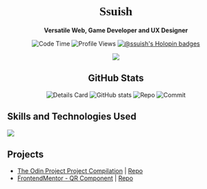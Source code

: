 <h1 align="center" style="font-family:Fira Code">Ssuish</h1>
<p align="center"><b>Versatile Web, Game Developer and UX Designer</b></p>

<div align="center">
 
![Code Time](http://img.shields.io/badge/Code%20Time-61%20hrs%2058%20mins-blue)
![Profile Views](http://img.shields.io/badge/Profile%20Views-5-blue)
[![@ssuish's Holopin badges](https://holopin.me/ssuish)](https://holopin.io/@ssuish)

</div>
<p align="center">
  <a href="https://skillicons.dev">
    <img src="https://skillicons.dev/icons?i=discord,linkedin,github,twitter" />
 </a>
</p>

<h2 align="center">GitHub Stats</h2>
<div align="center">

![Details Card](http://github-profile-summary-cards.vercel.app/api/cards/profile-details?username=ssuish&theme=tokyonight)
![GitHub stats](https://github-readme-stats.vercel.app/api?username=ssuish&count_private=true&theme=tokyonight&show_icons=true)
![Repo](http://github-profile-summary-cards.vercel.app/api/cards/repos-per-language?username=ssuish&theme=tokyonight&exclude=shell,bash)
![Commit](http://github-profile-summary-cards.vercel.app/api/cards/most-commit-language?username=ssuish&theme=tokyonight&exclude=shell,bash)

</div>

<h2>Skills and Technologies Used</h2>
<a href="https://skillicons.dev">
    <img src="https://skillicons.dev/icons?i=cpp,cs,unity,py,mysql,html,css,bootstrap,js,vue,svelte,django,nodejs,git,mongodb,figma,photoshop,xd,vscode,linux&perline=5" />
</a>
  
## Projects
- [The Odin Project Project Compilation](https://the-odin-project.pages.dev) | [Repo]()
- [FrontendMentor - QR Component](https://qrcode-component-fm-ssuish.netlify.app/) | [Repo]()
